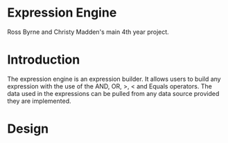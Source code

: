 # Expression Engine
Ross Byrne and Christy Madden's main 4th year project.

# Introduction
The expression engine is an expression builder. It allows users to build any expression with the use of the AND, OR, >, < and Equals operators. The data used in the expressions can be pulled from any data source provided they are implemented.

# Design
 